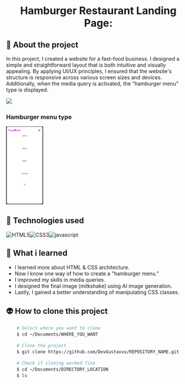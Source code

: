 <h1 align="center">Hamburger Restaurant Landing Page:</h1>

## 📖 About the project
In this project, I created a website for a fast-food business. I designed a simple and straightforward layout that is both intuitive and visually appealing. 
By applying UI/UX principles, I ensured that the website's structure is responsive across various screen sizes and devices. 
Additionally, when the media query is activated, the "hamburger menu" type is displayed.

<img src="assets/to_README/github_gif.gif">

### Hamburger menu type
<img src="assets/to_README/hamburger_menu.png" width="20%">

## 🦾 Technologies used
<div style="display: flex;">
  
<img alt="HTML5" src="https://img.shields.io/badge/HTML5-E34F26?style=for-the-badge&logo=html5&logoColor=white">
<img alt="CSS3" src="https://img.shields.io/badge/CSS3-1572B6?style=for-the-badge&logo=css3&logoColor=white">
<img alt="javascript" src="https://img.shields.io/badge/JavaScript-F7DF1E?style=for-the-badge&logo=javascript&logoColor=black">

</div>

## 🤔 What i learned
- I learned more about HTML & CSS architecture.
- Now I know one way of how to create a "hamburger menu."
- I improved my skills in media queries.
- I designed the final image (milkshake) using AI image generation.
- Lastly, I gained a better understanding of manipulating CSS classes.

## 👽 How to clone this project

````bash
    # Select where you want to clone
    $ cd ~/Documents/WHERE_YOU_WANT
````

````bash
    # Clone the project
    $ git clone https://github.com/DevGustavus/REPOSITORY_NAME.git
````

````bash
    # Check if cloning worked fine
    $ cd ~/Documents/DIRECTORY_LOCATION
    $ ls
````
